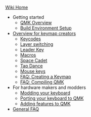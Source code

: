 [Wiki Home](/Home.md)

* Getting started
  * [QMK Overview](QMK-Overview)
  * [Build Environment Setup](Build-Environment-Setup)
* [Overview for keymap creators](Keymap)
  * [Keycodes](Keycodes)
  * [Layer switching](Key-Functions)
  * [Leader Key](Leader-Key)
  * [Macros](Macros)
  * [Space Cadet](Space-Cadet-Shift)
  * [Tap Dance](Tap-Dance)
  * [Mouse keys](Mouse-keys)
  * [FAQ: Creating a Keymap](FAQ-Keymap)
  * [FAQ: Compiling QMK](FAQ-Build)
* For hardware makers and modders
  * [Modding your keyboard](Modding-your-keyboard)
  * [Porting your keyboard to QMK](Porting-your-keyboard-to-QMK)
  * [Adding features to QMK](Adding-features-to-QMK)
* [General FAQ](FAQ)





